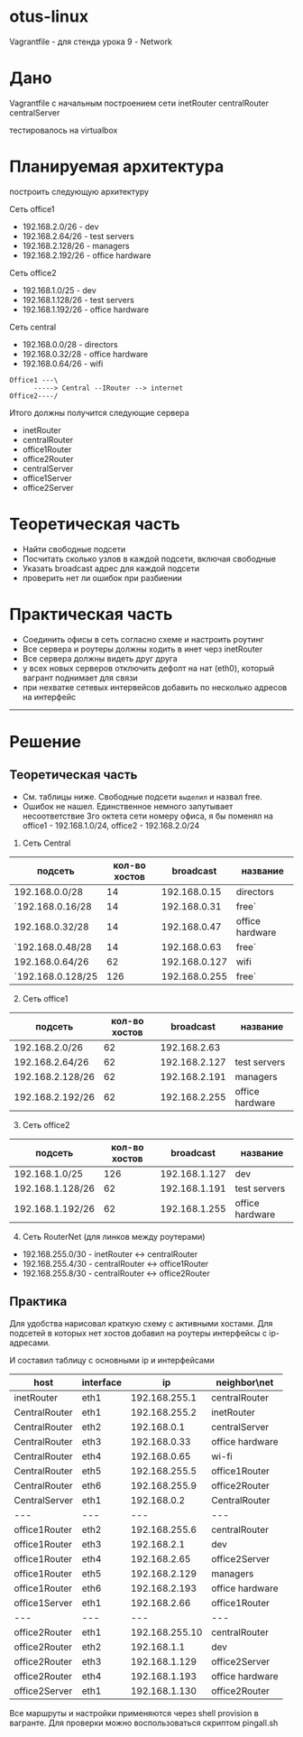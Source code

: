 # otus-linux
Vagrantfile - для стенда урока 9 - Network

# Дано
Vagrantfile с начальным  построением сети
inetRouter
centralRouter
centralServer

тестировалось на virtualbox

# Планируемая архитектура
построить следующую архитектуру

Сеть office1
- 192.168.2.0/26      - dev
- 192.168.2.64/26    - test servers
- 192.168.2.128/26  - managers
- 192.168.2.192/26  - office hardware

Сеть office2
- 192.168.1.0/25      - dev
- 192.168.1.128/26  - test servers
- 192.168.1.192/26  - office hardware


Сеть central
- 192.168.0.0/28    - directors
- 192.168.0.32/28  - office hardware
- 192.168.0.64/26  - wifi

```
Office1 ---\
      -----> Central --IRouter --> internet
Office2----/
```
Итого должны получится следующие сервера
- inetRouter
- centralRouter
- office1Router
- office2Router
- centralServer
- office1Server
- office2Server

# Теоретическая часть
- Найти свободные подсети
- Посчитать сколько узлов в каждой подсети, включая свободные
- Указать broadcast адрес для каждой подсети
- проверить нет ли ошибок при разбиении

# Практическая часть
- Соединить офисы в сеть согласно схеме и настроить роутинг
- Все сервера и роутеры должны ходить в инет черз inetRouter
- Все сервера должны видеть друг друга
- у всех новых серверов отключить дефолт на нат (eth0), который вагрант поднимает для связи
- при нехватке сетевых интервейсов добавить по несколько адресов на интерфейс

---

# Решение

## Теоретическая часть

- См. таблицы ниже. Свободные подсети `выделил` и назвал free.
- Ошибок не нашел. Единственное немного запутывает несоответствие 3го октета сети номеру офиса, я бы поменял на office1 - 192.168.1.0/24, office2 - 192.168.2.0/24



1) Сеть Central

| подсеть | кол-во хостов | broadcast | название |
|---|---|---|---|
| 192.168.0.0/28 | 14 | 192.168.0.15  |  directors |
| `192.168.0.16/28 |14 | 192.168.0.31 |   free`|
| 192.168.0.32/28 |14 | 192.168.0.47  |  office hardware|
| `192.168.0.48/28 |14 | 192.168.0.63  |  free`|
| 192.168.0.64/26 |62 | 192.168.0.127  | wifi|
| `192.168.0.128/25 |126 | 192.168.0.255 | free`|

2) Сеть office1

| подсеть | кол-во хостов | broadcast | название |
|---|---|---|---|
|192.168.2.0/26| 62 | 192.168.2.63 | |dev|
|192.168.2.64/26 |62 | 192.168.2.127 |test servers|
|192.168.2.128/26| 62 | 192.168.2.191 |managers|
|192.168.2.192/26| 62  |192.168.2.255  |office hardware|

3) Сеть office2

| подсеть | кол-во хостов | broadcast | название |
|---|---|---|---|
| 192.168.1.0/25 |126 |192.168.1.127 | dev|
|192.168.1.128/26 |62| 192.168.1.191| test servers|
|192.168.1.192/26 |62 | 192.168.1.255 | office hardware|




4) Сеть RouterNet (для линков между роутерами)

- 192.168.255.0/30 - inetRouter <-> centralRouter
- 192.168.255.4/30 - centralRouter <-> office1Router
- 192.168.255.8/30 - centralRouter <-> office2Router


## Практика

Для удобства нарисовал краткую схему с активными хостами. Для подсетей в которых нет хостов добавил на роутеры интерфейсы с ip-адресами.

И составил таблицу с основными ip и интерфейсами

| host | interface | ip | neighbor\net |
|---|---|---|---|
|inetRouter| eth1 | 192.168.255.1 | centralRouter|
|CentralRouter| eth1 | 192.168.255.2 | inetRouter|
|CentralRouter| eth2 | 192.168.0.1 | centralServer|
|CentralRouter| eth3 | 192.168.0.33 | office hardware|
|CentralRouter| eth4 | 192.168.0.65 | wi-fi|
|CentralRouter| eth5 | 192.168.255.5 | office1Router|
|CentralRouter| eth6 | 192.168.255.9 | office2Router|
|CentralServer| eth1 | 192.168.0.2 | CentralRouter|
|---|---|---|---|
|office1Router| eth2 | 192.168.255.6 |centralRouter |
|office1Router| eth3 | 192.168.2.1 |dev |
|office1Router| eth4 | 192.168.2.65 |office2Server |
|office1Router| eth5 | 192.168.2.129 |managers |
|office1Router| eth6 | 192.168.2.193 |office hardware |
|office1Server| eth1 | 192.168.2.66 |office1Router |
|---|---|---|---|
|office2Router| eth1 | 192.168.255.10 |centralRouter |
|office2Router| eth2 | 192.168.1.1 |dev |
|office2Router| eth3 | 192.168.1.129 |office2Server |
|office2Router| eth4 | 192.168.1.193 |office hardware |
|office2Server| eth1 | 192.168.1.130 |office2Router |


Все маршруты и настройки применяются через shell provision в вагранте. Для проверки можно воспользоваться скриптом pingall.sh